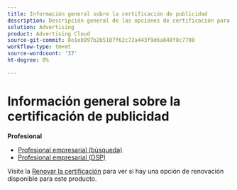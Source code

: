 ```yaml
---
title: Información general sobre la certificación de publicidad
description: Descripción general de las opciones de certificación para la publicidad de Adobe
solution: Advertising
product: Advertising Cloud
source-git-commit: 8e1eb997b2b5187f62c72a443f9d6a848f8c7708
workflow-type: tm+mt
source-wordcount: '37'
ht-degree: 0%

---
```


# Información general sobre la certificación de publicidad

**Profesional**

* [Profesional empresarial (búsqueda)](/help/certifications/aac/aac-search-p-business.md) <!--AD0-E501-->
* [Profesional empresarial (DSP)](/help/certifications/aac/aac-dsp-p-business.md) <!--AD0-E502-->

Visite la [Renovar la certificación](/help/certifications/renew.md) para ver si hay una opción de renovación disponible para este producto.
